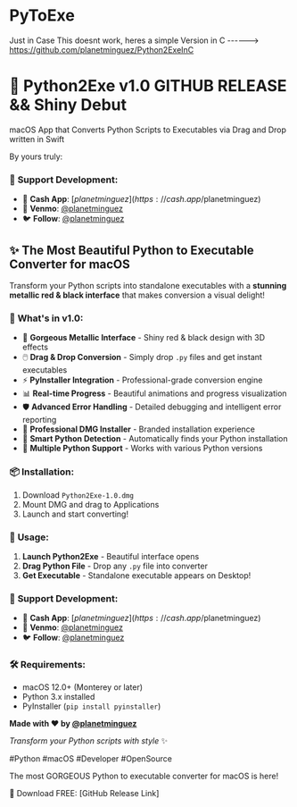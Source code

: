# PyToExe

Just in Case This doesnt work, heres a simple Version in C ------> https://github.com/planetminguez/Python2ExeInC

# 🚀 Python2Exe v1.0 GITHUB RELEASE && Shiny Debut

macOS App that Converts Python Scripts to Executables via Drag and Drop written in Swift

By yours truly:
### 💝 **Support Development:**
- 💚 **Cash App**: [$planetminguez](https://cash.app/$planetminguez)
- 💙 **Venmo**: [@planetminguez](https://venmo.com/u/planetminguez)
- 🐦 **Follow**: [@planetminguez](https://twitter.com/planetminguez)

## ✨ The Most Beautiful Python to Executable Converter for macOS

Transform your Python scripts into standalone executables with a **stunning metallic red & black interface** that makes conversion a visual delight!

### 🎯 **What's in v1.0:**

- 🎨 **Gorgeous Metallic Interface** - Shiny red & black design with 3D effects
- 🖱️ **Drag & Drop Conversion** - Simply drop `.py` files and get instant executables
- ⚡ **PyInstaller Integration** - Professional-grade conversion engine
- 📊 **Real-time Progress** - Beautiful animations and progress visualization
- 🛡️ **Advanced Error Handling** - Detailed debugging and intelligent error reporting
- 💎 **Professional DMG Installer** - Branded installation experience
- 🔧 **Smart Python Detection** - Automatically finds your Python installation
- 📱 **Multiple Python Support** - Works with various Python versions

### 📦 **Installation:**
1. Download `Python2Exe-1.0.dmg`
2. Mount DMG and drag to Applications
3. Launch and start converting!

### 🚀 **Usage:**
1. **Launch Python2Exe** - Beautiful interface opens
2. **Drag Python File** - Drop any `.py` file into converter
3. **Get Executable** - Standalone executable appears on Desktop!

### 💝 **Support Development:**
- 💚 **Cash App**: [$planetminguez](https://cash.app/$planetminguez)
- 💙 **Venmo**: [@planetminguez](https://venmo.com/u/planetminguez)
- 🐦 **Follow**: [@planetminguez](https://twitter.com/planetminguez)

### 🛠️ **Requirements:**
- macOS 12.0+ (Monterey or later)
- Python 3.x installed
- PyInstaller (`pip install pyinstaller`)

**Made with ❤️ by [@planetminguez](https://github.com/planetminguez)**

*Transform your Python scripts with style* ✨

#Python #macOS #Developer #OpenSource

The most GORGEOUS Python to executable converter for macOS is here!

🔗 Download FREE: [GitHub Release Link]


